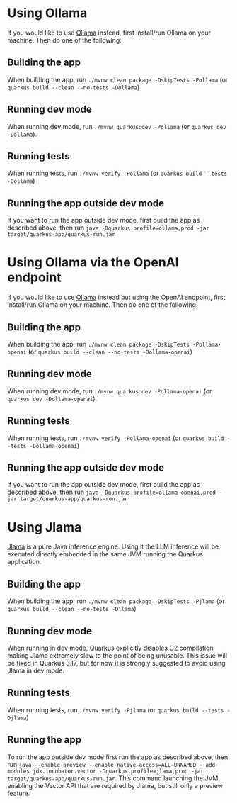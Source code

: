 # Using Ollama
If you would like to use [Ollama](https://ollama.com/) instead, first install/run Ollama on your machine. Then do one of the following:

## Building the app
When building the app, run `./mvnw clean package -DskipTests -Pollama` (or `quarkus build --clean --no-tests -Dollama`)

## Running dev mode
When running dev mode, run `./mvnw quarkus:dev -Pollama` (or `quarkus dev -Dollama`).

## Running tests
When running tests, run `./mvnw verify -Pollama` (or `quarkus build --tests -Dollama`)

## Running the app outside dev mode
If you want to run the app outside dev mode, first build the app as described above, then run `java -Dquarkus.profile=ollama,prod -jar target/quarkus-app/quarkus-run.jar`

# Using Ollama via the OpenAI endpoint
If you would like to use [Ollama](https://ollama.com/) instead but using the OpenAI endpoint, first install/run Ollama on your machine. Then do one of the following:

## Building the app
When building the app, run `./mvnw clean package -DskipTests -Pollama-openai` (or `quarkus build --clean --no-tests -Dollama-openai`)

## Running dev mode
When running dev mode, run `./mvnw quarkus:dev -Pollama-openai` (or `quarkus dev -Dollama-openai`).

## Running tests
When running tests, run `./mvnw verify -Pollama-openai` (or `quarkus build --tests -Dollama-openai`)

## Running the app outside dev mode
If you want to run the app outside dev mode, first build the app as described above, then run `java -Dquarkus.profile=ollama-openai,prod -jar target/quarkus-app/quarkus-run.jar`

# Using Jlama
[Jlama](https://github.com/tjake/Jlama) is a pure Java inference engine. Using it the LLM inference will be executed directly embedded in the same JVM running the Quarkus application.

## Building the app
When building the app, run `./mvnw clean package -DskipTests -Pjlama` (or `quarkus build --clean --no-tests -Djlama`)

## Running dev mode
When running in dev mode, Quarkus explicitly disables C2 compilation making Jlama extremely slow to the point of being unusable. This issue will be fixed in Quarkus 3.17, but for now it is strongly suggested to avoid using Jlama in dev mode.

## Running tests
When running tests, run `./mvnw verify -Pjlama` (or `quarkus build --tests -Djlama`)

## Running the app
To run the app outside dev mode first run the app as described above, then run `java --enable-preview --enable-native-access=ALL-UNNAMED --add-modules jdk.incubator.vector -Dquarkus.profile=jlama,prod -jar target/quarkus-app/quarkus-run.jar`. This command launching the JVM enabling the Vector API that are required by Jlama, but still only a preview feature.